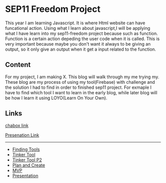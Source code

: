 # SEP11 Freedom Project
This year I am learning Javascript. It is where Html website can have funcational action. Using what I learn about javascript,I will be applying what I have learn into my sep11-freedom project because such as function. Function is a certain action depeding the user code when it is called. This is very important because maybe you don't want it always to be giving an output, so it only give an output when it get a input related to the function.

## Content
For my project, I am making X. This blog will walk through my me trying my. These blog are my process of using my tool(Firebase) with challenge and the solution I had to find in order to finished sep11 project. For exmaple I have to find which tool I want to learn in the early blog, while later blog will be how I learn it using LOYO(Learn On Your Own).

## Links

[chabox link](https://jimingz9380.github.io/sep11-freedom-project/sep11-project/)

[Presenation Link](https://docs.google.com/presentation/d/1pDoRKaQXPVadhXDwf-0TuSuKAdN5OSBb2EKo4xS-nlw/edit)



---

* [Finding Tools](entries/entry01.md)
* [Tinker Tool](entries/entry02.md)
* [Tinker Tool P2](entries/entry03.md)
* [Plan and Create](entries/entry04.md)
* [MVP](entries/entry05.md)
* [Presentation](entries/entry06.md)
